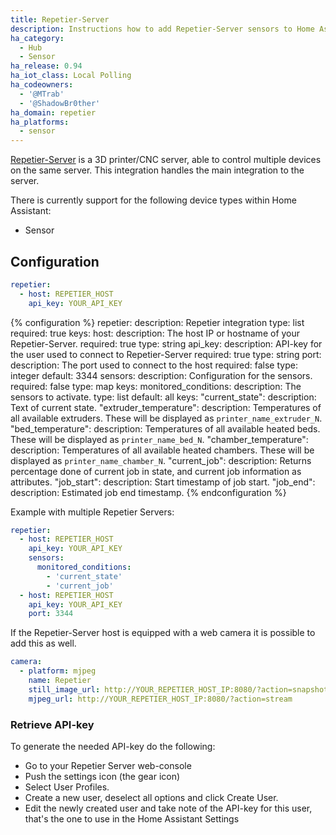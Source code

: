 ```yaml
---
title: Repetier-Server
description: Instructions how to add Repetier-Server sensors to Home Assistant.
ha_category:
  - Hub
  - Sensor
ha_release: 0.94
ha_iot_class: Local Polling
ha_codeowners:
  - '@MTrab'
  - '@ShadowBr0ther'
ha_domain: repetier
ha_platforms:
  - sensor
---
```


[Repetier-Server](https://www.repetier-server.com/) is a 3D printer/CNC server, able to control multiple devices on the same server.
This integration handles the main integration to the server.

There is currently support for the following device types within Home Assistant:

- Sensor

## Configuration

```yaml
repetier:
  - host: REPETIER_HOST
    api_key: YOUR_API_KEY
```

{% configuration %}
repetier:
  description: Repetier integration
  type: list
  required: true
  keys:
    host:
      description: The host IP or hostname of your Repetier-Server.
      required: true
      type: string
    api_key:
      description: API-key for the user used to connect to Repetier-Server
      required: true
      type: string
    port:
      description: The port used to connect to the host
      required: false
      type: integer
      default: 3344
    sensors:
      description: Configuration for the sensors.
      required: false
      type: map
      keys:
        monitored_conditions:
          description: The sensors to activate.
          type: list
          default: all
          keys:
            "current_state":
              description: Text of current state.
            "extruder_temperature":
              description: Temperatures of all available extruders. These will be displayed as `printer_name_extruder_N`.
            "bed_temperature":
              description: Temperatures of all available heated beds. These will be displayed as `printer_name_bed_N`.
            "chamber_temperature":
              description: Temperatures of all available heated chambers. These will be displayed as `printer_name_chamber_N`.
            "current_job":
              description: Returns percentage done of current job in state, and current job information as attributes.
            "job_start":
              description: Start timestamp of job start.
            "job_end":
              description: Estimated job end timestamp.
{% endconfiguration %}

Example with multiple Repetier Servers:

```yaml
repetier:
  - host: REPETIER_HOST
    api_key: YOUR_API_KEY
    sensors:
      monitored_conditions:
        - 'current_state'
        - 'current_job'
  - host: REPETIER_HOST
    api_key: YOUR_API_KEY
    port: 3344
```

If the Repetier-Server host is equipped with a web camera it is possible to add this as well.

```yaml
camera:
  - platform: mjpeg
    name: Repetier
    still_image_url: http://YOUR_REPETIER_HOST_IP:8080/?action=snapshot
    mjpeg_url: http://YOUR_REPETIER_HOST_IP:8080/?action=stream
```

### Retrieve API-key

To generate the needed API-key do the following:

* Go to your Repetier Server web-console
* Push the settings icon (the gear icon)
* Select User Profiles.
* Create a new user, deselect all options and click Create User.
* Edit the newly created user and take note of the API-key for this user, that's the one to use in the Home Assistant Settings
